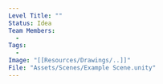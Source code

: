 ```yaml
---
Level Title: ""
Status: Idea
Team Members:
  - 
Tags:
  - 
Image: "[[Resources/Drawings/..]]"
File: "Assets/Scenes/Example Scene.unity"
---
```



